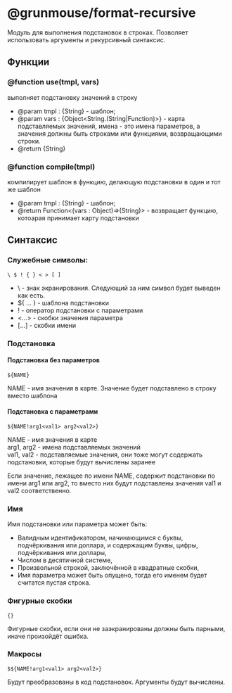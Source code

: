 # @grunmouse/format-recursive

Модуль для выполнения подстановок в строках. Позволяет использовать аргументы и рекурсивный синтаксис.

## Функции

### @function use(tmpl, vars) 
выполняет подстановку значений в строку
* @param tmpl : {String} - шаблон;
* @param vars : {Object<String.(String|Function)>} - карта подставляемых значений, имена - это имена параметров, а значения должны быть строками или функциями, возвращающими строки.
* @return {String}

### @function compile(tmpl) 
компилирует шаблон в функцию, делающую подстановки в один и тот же шаблон
* @param tmpl : {String} - шаблон;
* @return Function<(vars : Object)=>(String)> - возвращает функцию, котоарая принимает карту подстановки


## Синтаксис

### Служебные символы:
```
\ $ ! { } < > [ ]
```

- \ - знак экранирования. Следующий за ним символ будет выведен как есть.
- ${ ... } - шаблона подстановки
- ! - оператор подстановки с параметрами
- <...> - скобки значения параметра
- [...] - скобки имени

### Подстановка

#### Подстановка без параметров
```
${NAME}
```

NAME - имя значения в карте. Значение будет подставлено в строку вместо шаблона

#### Подстановка с параметрами
```
${NAME!arg1<val1> arg2<val2>}
```

NAME - имя значения в карте\
arg1, arg2 - имена подставляемых значений\
val1, val2 - подставляемые значения, они тоже могут содержать подстановки, которые будут вычислены заранее

Если значение, лежащее по имени NAME, содержит подстановки по имени arg1 или arg2, то вместо них будут подставлены значения val1 и val2 соответственно.

### Имя

Имя подстановки или параметра может быть:
* Валидным идентификатором, начинающимся с буквы, подчёркивания или доллара, и содержащим буквы, цифры, подчёркивания или доллары,
* Числом в десятичной системе,
* Произвольной строкой, заключённой в квадратные скобки,
* Имя параметра может быть опущено, тогда его именем будет считатся пустая строка.

### Фигурные скобки
```
{}
```
Фигурные скобки, если они не заэкранированы должны быть парными, иначе произойдёт ошибка.

### Макросы
```
$${NAME!arg1<val1> arg2<val2>}
```

Будут преобразованы в код подстановок. Аргументы будут вычислены.